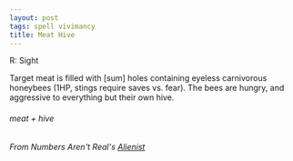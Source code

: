 ```yaml
---
layout: post
tags: spell vivimancy
title: Meat Hive
---
```

R: Sight

Target meat is filled with [sum] holes containing eyeless carnivorous honeybees (1HP, stings require saves vs. fear). The bees are hungry, and aggressive to everything but their own hive.
 
###### meat + hive
###### From Numbers Aren't Real's [Alienist](https://archonsmarchon.blogspot.com/2021/04/glog-class-abjurer-wizard.html)
